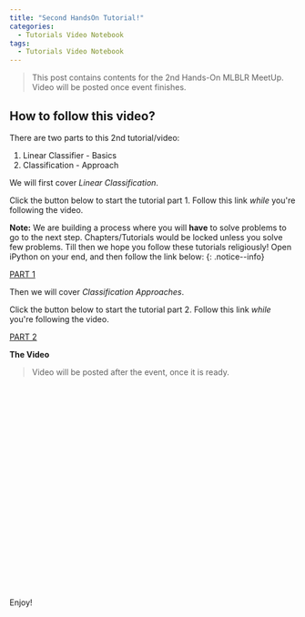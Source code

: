 ```yaml
---
title: "Second HandsOn Tutorial!"
categories:
  - Tutorials Video Notebook
tags:
  - Tutorials Video Notebook
---
```


> This post contains contents for the 2nd Hands-On MLBLR MeetUp. Video will be posted once event finishes. 

## How to follow this video?

There are two parts to this 2nd tutorial/video:
1. Linear Classifier - Basics
2. Classification - Approach

We will first cover _Linear Classification_.

Click the button below to start the tutorial part 1. Follow this link _while_ you're following the video. 

**Note:** We are building a process where you will **have** to solve problems to go to the next step. Chapters/Tutorials would be locked unless you solve few problems. Till then we hope you follow these tutorials religiously! Open iPython on your end, and then follow the link below:
{: .notice--info}

<a href="https://github.com/machinelearningblr/machinelearningblr.github.io/blob/master/tutorials/CS231n-Materials/CS231n-linear-classify.ipynb" class="btn btn--inverse btn--x-large">PART 1</a> 

Then we will cover _Classification Approaches_.

Click the button below to start the tutorial part 2. Follow this link _while_ you're following the video. 

<a href="https://github.com/machinelearningblr/machinelearningblr.github.io/blob/master/tutorials/CS231n-Materials/CS231n-classification.ipynb" class="btn btn--inverse btn--x-large">PART 2</a> 



**The Video**

> Video will be posted after the event, once it is ready. 

<iframe markdown="0" width="640" height="360" src="" frameborder="0" allowfullscreen></iframe>

Enjoy!

